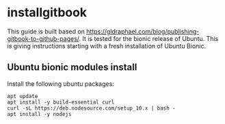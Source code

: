 # installgitbook

This guide is built based on https://gldraphael.com/blog/publishing-gitbook-to-github-pages/. It is tested for the bionic release of Ubuntu. This is giving instructions starting with a fresh installation of Ubuntu Bionic.


## Ubuntu bionic modules install

Install the following ubuntu packages:

```
apt update
apt install -y build-essential curl
curl -sL https://deb.nodesource.com/setup_10.x | bash -
apt install -y nodejs
```

